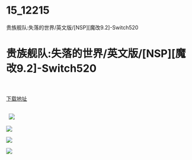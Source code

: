 # 15_12215
贵族舰队:失落的世界/英文版/[NSP][魔改9.2]-Switch520
# 贵族舰队:失落的世界/英文版/[NSP][魔改9.2]-Switch520
 <br/></br>
[下载地址](https://www.switch520.cc/article/12215 "下载地址")
<br/></br>

<p><strong>&nbsp; <img src="https://www.switch520.cc/muke_img/upload_art_editor_20210401-1_c0f61c83a7b2f7cbaa1881a92b8c62cd.jpg"> </strong></p>
<p><img src="https://www.switch520.cc/muke_img/upload_art_editor_20210401-1_a7ed226e804ae4bb84b6037ac3a77173.jpg"></p>
<p><img src="https://www.switch520.cc/muke_img/upload_art_editor_20210401-1_5228d61b6d92aa5d09911bdee593476b.jpg"></p>
<p><img src="https://www.switch520.cc/muke_img/upload_art_editor_20210401-1_d7a95ba47850b91ebfa0efd23e0e2bf6.jpg"></p>
<p><strong>&nbsp;</strong></p>
